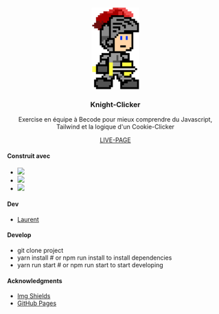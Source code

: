 

<!-- PROJECT LOGO -->
<br />
<div align="center">
    <img src="pictures/8bitKnight.png" alt="Logo" width="110" height="190">

  <h3 class ="text-center" >Knight-Clicker</h3>

  <p text-align="center">
     Exercise en équipe à Becode pour mieux comprendre du Javascript, Tailwind et la logique d'un Cookie-Clicker      
  </p>
  <a text-align="center" href=https://eradikalien.github.io/knight-clicker/>LIVE-PAGE</a>

</div>

<div align="left">

#### Construit avec

* <img src="https://img.shields.io/badge/-tailwind-blue">
* <img src ="https://img.shields.io/badge/-vite-green">
* <img src="https://img.shields.io/badge/-VanillaJs-yellow">



<!-- ROADMAP -->
#### Dev

* <a href="https://github.com/EradikAlien">Laurent</a>



#### Develop

* git clone project
* yarn install # or npm run install to install dependencies
* yarn run start # or npm run start to start developing


<!-- ACKNOWLEDGMENTS -->
#### Acknowledgments


* [Img Shields](https://shields.io)
* [GitHub Pages](https://pages.github.com)

</div>


